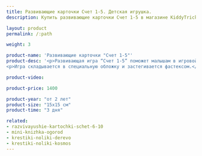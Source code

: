 ```yaml
---
title: Развивающие карточки Счет 1-5. Детская игрушка.
description: Купить развивающие карточки Счет 1-5 в магазине KiddyTrick

layout: product
permalink: /:path

weight: 3

product-name: 'Развивающие карточки "Счет 1-5"'
product-desc: '<p>Развивающая игра “Счет 1-5” поможет малышам в игровой форме изучить цифры от 1 до 5. В игре 5 карточек, к которым пришиты уголки-кармашки с цифрами. Ребенку нужно разложить по карточкам фетровые детали - в игре 1 морковка, 2 улитки, 3 ягодки, 4 цветочка и 5 звездочек. Все элементы фиксируются на карточках магнитами.</p>
<p>Игра складывается в специальную обложку и застегивается фастексом.</p>'

product-video:

product-price: 1400

product-year: "от 2 лет"
product-size: "15х15 см"
product-time: "3 дня"

related:
- razvivayushie-kartochki-schet-6-10
- mini-knizhka-ogorod
- krestiki-noliki-derevo
- krestiki-noliki-kosmos
---
```

	